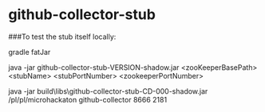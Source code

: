 github-collector-stub
=====================

###To test the stub itself locally:

gradle fatJar

java -jar github-collector-stub-VERSION-shadow.jar \<zooKeeperBasePath\> \<stubName\> \<stubPortNumber\> \<zookeeperPortNumber\>

java -jar build\libs\github-collector-stub-CD-000-shadow.jar /pl/pl/microhackaton github-collector 8666 2181
